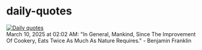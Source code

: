 # daily-quotes
[![Daily quotes](https://github.com/ceepu8/daily-quotes/actions/workflows/daily-quote.yml/badge.svg)](https://github.com/ceepu8/daily-quotes/actions/workflows/daily-quote.yml)<br/>
March 10, 2025 at 02:02 AM: "In General, Mankind, Since The Improvement Of Cookery, Eats Twice As Much As Nature Requires." - Benjamin Franklin
